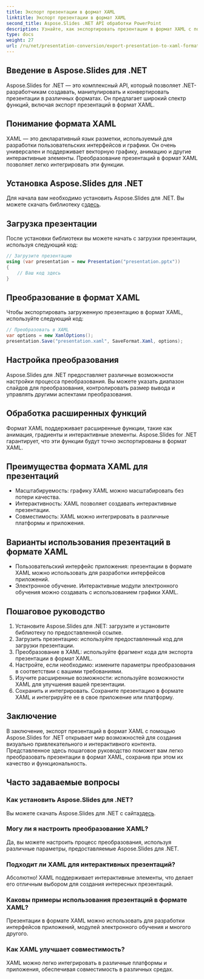 ```yaml
---
title: Экспорт презентации в формат XAML
linktitle: Экспорт презентации в формат XAML
second_title: Aspose.Slides .NET API обработки PowerPoint
description: Узнайте, как экспортировать презентации в формат XAML с помощью Aspose.Slides для .NET. Создавайте интерактивный контент без особых усилий!
type: docs
weight: 27
url: /ru/net/presentation-conversion/export-presentation-to-xaml-format/
---
```


## Введение в Aspose.Slides для .NET

Aspose.Slides for .NET — это комплексный API, который позволяет .NET-разработчикам создавать, манипулировать и конвертировать презентации в различных форматах. Он предлагает широкий спектр функций, включая экспорт презентаций в формат XAML.

## Понимание формата XAML

XAML — это декларативный язык разметки, используемый для разработки пользовательских интерфейсов и графики. Он очень универсален и поддерживает векторную графику, анимацию и другие интерактивные элементы. Преобразование презентаций в формат XAML позволяет легко интегрировать эти функции.

## Установка Aspose.Slides для .NET

 Для начала вам необходимо установить Aspose.Slides для .NET. Вы можете скачать библиотеку с[здесь](https://releases.aspose.com/slides/net).

## Загрузка презентации

После установки библиотеки вы можете начать с загрузки презентации, используя следующий код:

```csharp
// Загрузите презентацию
using (var presentation = new Presentation("presentation.pptx"))
{
    // Ваш код здесь
}
```

## Преобразование в формат XAML

Чтобы экспортировать загруженную презентацию в формат XAML, используйте следующий код:

```csharp
// Преобразовать в XAML
var options = new XamlOptions();
presentation.Save("presentation.xaml", SaveFormat.Xaml, options);
```

## Настройка преобразования

Aspose.Slides для .NET предоставляет различные возможности настройки процесса преобразования. Вы можете указать диапазон слайдов для преобразования, контролировать размер вывода и управлять другими аспектами преобразования.

## Обработка расширенных функций

Формат XAML поддерживает расширенные функции, такие как анимация, градиенты и интерактивные элементы. Aspose.Slides for .NET гарантирует, что эти функции будут точно экспортированы в формат XAML.

## Преимущества формата XAML для презентаций

- Масштабируемость: графику XAML можно масштабировать без потери качества.
- Интерактивность: XAML позволяет создавать интерактивные презентации.
- Совместимость: XAML можно интегрировать в различные платформы и приложения.

## Варианты использования презентаций в формате XAML

- Пользовательский интерфейс приложения: презентации в формате XAML можно использовать для разработки интерфейсов приложений.
- Электронное обучение. Интерактивные модули электронного обучения можно создавать с использованием графики XAML.

## Пошаговое руководство

1. Установите Aspose.Slides для .NET: загрузите и установите библиотеку по предоставленной ссылке.
2. Загрузить презентацию: используйте предоставленный код для загрузки презентации.
3. Преобразование в XAML: используйте фрагмент кода для экспорта презентации в формат XAML.
4. Настройте, если необходимо: измените параметры преобразования в соответствии с вашими требованиями.
5. Изучите расширенные возможности: используйте возможности XAML для улучшения вашей презентации.
6. Сохранить и интегрировать. Сохраните презентацию в формате XAML и интегрируйте ее в свое приложение или платформу.

## Заключение

В заключение, экспорт презентаций в формат XAML с помощью Aspose.Slides for .NET открывает мир возможностей для создания визуально привлекательного и интерактивного контента. Представленное здесь пошаговое руководство поможет вам легко преобразовать презентации в формат XAML, сохранив при этом их качество и функциональность.

## Часто задаваемые вопросы

### Как установить Aspose.Slides для .NET?

 Вы можете скачать Aspose.Slides для .NET с сайта[здесь](https://releases.aspose.com/slides/net).

### Могу ли я настроить преобразование XAML?

Да, вы можете настроить процесс преобразования, используя различные параметры, предоставляемые Aspose.Slides для .NET.

### Подходит ли XAML для интерактивных презентаций?

Абсолютно! XAML поддерживает интерактивные элементы, что делает его отличным выбором для создания интересных презентаций.

### Каковы примеры использования презентаций в формате XAML?

Презентации в формате XAML можно использовать для разработки интерфейсов приложений, модулей электронного обучения и многого другого.

### Как XAML улучшает совместимость?

XAML можно легко интегрировать в различные платформы и приложения, обеспечивая совместимость в различных средах.
